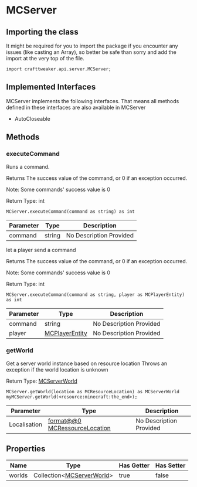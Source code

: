 # MCServer

## Importing the class

It might be required for you to import the package if you encounter any issues (like casting an Array), so better be safe than sorry and add the import at the very top of the file.
```zenscript
import crafttweaker.api.server.MCServer;
```


## Implemented Interfaces
MCServer implements the following interfaces. That means all methods defined in these interfaces are also available in MCServer

- AutoCloseable

## Methods

### executeCommand

Runs a command.

 Returns The success value of the command, or 0 if an exception occurred. <p> Note: Some commands' success value is 0

Return Type: int

```zenscript
MCServer.executeCommand(command as string) as int
```

| Parameter | Type   | Description             |
| --------- | ------ | ----------------------- |
| command   | string | No Description Provided |


let a player send a command

 Returns The success value of the command, or 0 if an exception occurred. <p> Note: Some commands' success value is 0

Return Type: int

```zenscript
MCServer.executeCommand(command as string, player as MCPlayerEntity) as int
```

| Parameter | Type                                                 | Description             |
| --------- | ---------------------------------------------------- | ----------------------- |
| command   | string                                               | No Description Provided |
| player    | [MCPlayerEntity](/vanilla/api/entity/MCPlayerEntity) | No Description Provided |


### getWorld

Get a server world instance based on resource location Throws an exception if the world location is unknown

Return Type: [MCServerWorld](/vanilla/api/world/MCServerWorld)

```zenscript
MCServer.getWorld(location as MCResourceLocation) as MCServerWorld
myMCServer.getWorld(<resource:minecraft:the_end>);
```

| Parameter    | Type                                                                  | Description             |
| ------------ | --------------------------------------------------------------------- | ----------------------- |
| Localisation | [format@@0 MCRessourceLocation](/vanilla/api/util/MCResourceLocation) | No Description Provided |



## Properties

| Name   | Type                                                                            | Has Getter | Has Setter |
| ------ | ------------------------------------------------------------------------------- | ---------- | ---------- |
| worlds | Collection&lt;[MCServerWorld](/vanilla/api/world/MCServerWorld)&gt; | true       | false      |

